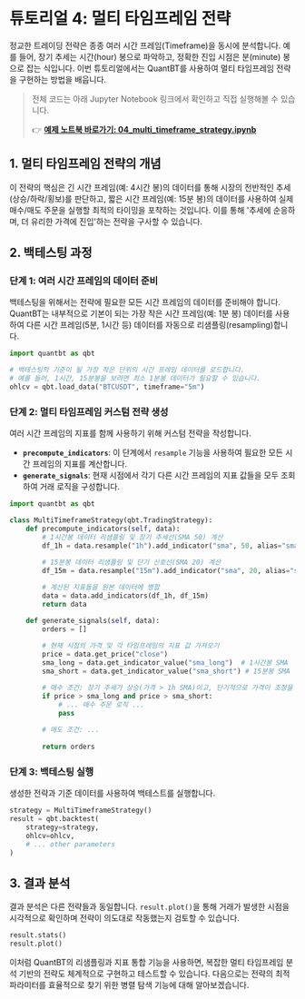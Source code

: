 # 튜토리얼 4: 멀티 타임프레임 전략

정교한 트레이딩 전략은 종종 여러 시간 프레임(Timeframe)을 동시에 분석합니다. 예를 들어, 장기 추세는 시간(hour) 봉으로 파악하고, 정확한 진입 시점은 분(minute) 봉으로 잡는 식입니다. 이번 튜토리얼에서는 QuantBT를 사용하여 멀티 타임프레임 전략을 구현하는 방법을 배웁니다.

> 전체 코드는 아래 Jupyter Notebook 링크에서 확인하고 직접 실행해볼 수 있습니다.
>
> 👉 **[예제 노트북 바로가기: 04_multi_timeframe_strategy.ipynb](../examples/04_multi_timeframe_strategy.ipynb)**

## 1. 멀티 타임프레임 전략의 개념

이 전략의 핵심은 긴 시간 프레임(예: 4시간 봉)의 데이터를 통해 시장의 전반적인 추세(상승/하락/횡보)를 판단하고, 짧은 시간 프레임(예: 15분 봉)의 데이터를 사용하여 실제 매수/매도 주문을 실행할 최적의 타이밍을 포착하는 것입니다. 이를 통해 '추세에 순응하며, 더 유리한 가격에 진입'하는 전략을 구사할 수 있습니다.

## 2. 백테스팅 과정

### 단계 1: 여러 시간 프레임의 데이터 준비

백테스팅을 위해서는 전략에 필요한 모든 시간 프레임의 데이터를 준비해야 합니다. QuantBT는 내부적으로 기본이 되는 가장 작은 시간 프레임(예: 1분 봉) 데이터를 사용하여 다른 시간 프레임(5분, 1시간 등) 데이터를 자동으로 리샘플링(resampling)합니다.

```python
import quantbt as qbt

# 백테스팅의 기준이 될 가장 작은 단위의 시간 프레임 데이터를 로드합니다.
# 예를 들어, 1시간, 15분봉을 보려면 최소 1분봉 데이터가 필요할 수 있습니다.
ohlcv = qbt.load_data("BTCUSDT", timeframe="5m")
```

### 단계 2: 멀티 타임프레임 커스텀 전략 생성

여러 시간 프레임의 지표를 함께 사용하기 위해 커스텀 전략을 작성합니다.

- **`precompute_indicators`**: 이 단계에서 `resample` 기능을 사용하여 필요한 모든 시간 프레임의 지표를 계산합니다.
- **`generate_signals`**: 현재 시점에서 각기 다른 시간 프레임의 지표 값들을 모두 조회하여 거래 로직을 구성합니다.

```python
import quantbt as qbt

class MultiTimeframeStrategy(qbt.TradingStrategy):
    def precompute_indicators(self, data):
        # 1시간봉 데이터 리샘플링 및 장기 추세선(SMA 50) 계산
        df_1h = data.resample("1h").add_indicator("sma", 50, alias="sma_long")
        
        # 15분봉 데이터 리샘플링 및 단기 신호선(SMA 20) 계산
        df_15m = data.resample("15m").add_indicator("sma", 20, alias="sma_short")

        # 계산된 지표들을 원본 데이터에 병합
        data = data.add_indicators(df_1h, df_15m)
        return data

    def generate_signals(self, data):
        orders = []
        
        # 현재 시점의 가격 및 각 타임프레임의 지표 값 가져오기
        price = data.get_price("close")
        sma_long = data.get_indicator_value("sma_long")  # 1시간봉 SMA
        sma_short = data.get_indicator_value("sma_short") # 15분봉 SMA

        # 매수 조건: 장기 추세가 상승(가격 > 1h SMA)이고, 단기적으로 가격이 조정을 받은 후 반등할 때(가격 > 15m SMA)
        if price > sma_long and price > sma_short:
            # ... 매수 주문 로직 ...
            pass
        
        # 매도 조건: ...
        
        return orders
```

### 단계 3: 백테스팅 실행

생성한 전략과 기준 데이터를 사용하여 백테스트를 실행합니다.

```python
strategy = MultiTimeframeStrategy()
result = qbt.backtest(
    strategy=strategy,
    ohlcv=ohlcv,
    # ... other parameters
)
```

## 3. 결과 분석

결과 분석은 다른 전략들과 동일합니다. `result.plot()`을 통해 거래가 발생한 시점을 시각적으로 확인하며 전략이 의도대로 작동했는지 검토할 수 있습니다.

```python
result.stats()
result.plot()
```

이처럼 QuantBT의 리샘플링과 지표 통합 기능을 사용하면, 복잡한 멀티 타임프레임 분석 기반의 전략도 체계적으로 구현하고 테스트할 수 있습니다. 다음으로는 전략의 최적 파라미터를 효율적으로 찾기 위한 병렬 탐색 기능에 대해 알아보겠습니다. 